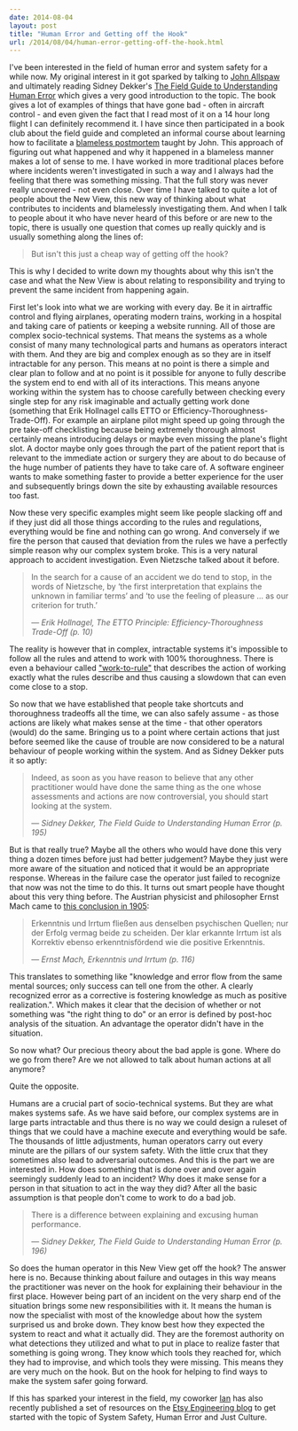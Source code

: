 ```yaml
---
date: 2014-08-04
layout: post
title: "Human Error and Getting off the Hook"
url: /2014/08/04/human-error-getting-off-the-hook.html
---
```


I've been interested in the field of human error and system safety for a while
now. My original interest in it got sparked by talking to [John
Allspaw][allspaw] and ultimately reading Sidney Dekker's [The Field Guide to
Understanding Human Error][fieldguide] which gives a very good introduction to
the topic. The book gives a lot of examples of things that have gone bad -
often in aircraft control - and even given the fact that I read most of it on
a 14 hour long flight I can definitely recommend it. I have since then
participated in a book club about the field guide and completed an informal
course about learning how to facilitate a [blameless postmortem][postmortem]
taught by John. This approach of figuring out what happened and why it
happened in a blameless manner makes a lot of sense to me. I have worked in
more traditional places before where incidents weren't investigated in such a
way and I always had the feeling that there was something missing. That the
full story was never really uncovered - not even close. Over time I have
talked to quite a lot of people about the New View, this new way of thinking
about what contributes to incidents and blamelessly investigating them. And
when I talk to people about it who have never heard of this before or are
new to the topic, there is usually one question that comes up really quickly
and is usually something along the lines of:

> But isn't this just a cheap way of getting off the hook?

This is why I decided to write down my thoughts about why this isn't the case
and what the New View is about relating to responsibility and trying to
prevent the same incident from happening again.

First let's look into what we are working with every day. Be it in airtraffic
control and flying airplanes, operating modern trains, working in a hospital
and taking care of patients or keeping a website running. All of those are
complex socio-technical systems. That means the systems as a whole consist of
many many technological parts and humans as operators interact with them. And
they are big and complex enough as so they are in itself intractable for any
person. This means at no point is there a simple and clear plan to follow and
at no point is it possible for anyone to fully describe the system end to end
with all of its interactions. This means anyone working within the system has
to choose carefully between checking every single step for any risk
imaginable and actually getting work done (something that Erik Hollnagel calls
ETTO or Efficiency-Thoroughness-Trade-Off). For example an airplane pilot
might speed up going through the pre take-off checklisting because being
extremely thorough almost certainly means introducing delays or maybe even
missing the plane's flight slot. A doctor maybe only goes through the part of
the patient report that is relevant to the immediate action or surgery they
are about to do because of the huge number of patients they have to take care
of. A software engineer wants to make something faster to provide a better
experience for the user and subsequently brings down the site by exhausting
available resources too fast.

Now these very specific examples might seem like people slacking off and if
they just did all those things according to the rules and regulations,
everything would be fine and nothing can go wrong. And conversely if we fire
the person that caused that deviation from the rules we have a perfectly
simple reason why our complex system broke. This is a very natural
approach to accident investigation. Even Nietzsche talked about it before.

> In the search for a cause of an accident we do tend to stop, in the words of
> Nietzsche, by ‘the first interpretation that explains the unknown in familiar
> terms’ and ‘to use the feeling of pleasure … as our criterion for truth.’
>
><p class="cite">
> &mdash; <cite>Erik Hollnagel, The ETTO Principle: Efficiency-Thoroughness Trade-Off (p. 10)</cite>
></p>

The reality is however that in complex, intractable systems it's impossible to
follow all the rules and attend to work with 100% thoroughness. There is even
a behaviour called ["work-to-rule"][worktorule] that describes the action of
working exactly what the rules describe and thus causing a slowdown that can
even come close to a stop.

So now that we have established that people take
shortcuts and thoroughness tradeoffs all the time, we can also safely assume -
as those actions are likely what makes sense at the time - that other
operators (would) do the same. Bringing us to a point where certain actions
that just before seemed like the cause of trouble are now considered to be a
natural behaviour of people working within the system. And as Sidney Dekker
puts it so aptly:

> Indeed, as soon as you have reason to believe that any other practitioner
> would have done the same thing as the one whose assessments and actions are
> now controversial, you should start looking at the system.
>
><p class="cite">
> &mdash; <cite>Sidney Dekker, The Field Guide to Understanding Human Error (p. 195)</cite>
></p>

But is that really true? Maybe all the others who would have done this very
thing a dozen times before just had better judgement? Maybe they just were
more aware of the situation and noticed that it would be an appropriate
response. Whereas in the failure case the operator just failed to recognize
that now was not the time to do this. It turns out smart people have thought
about this very thing before. The Austrian physicist and philosopher Ernst
Mach came to [this conclusion in 1905][ernstmach]:

> Erkenntnis und Irrtum fließen aus denselben psychischen Quellen; nur der
> Erfolg vermag beide zu scheiden. Der klar erkannte Irrtum ist als Korrektiv
> ebenso erkenntnisfördend wie die positive Erkenntnis.
>
><p class="cite">
> &mdash; <cite>Ernst Mach, Erkenntnis und Irrtum (p. 116)</cite>
></p>

This translates to something like "knowledge and error flow from the same
mental sources; only success can tell one from the other. A clearly recognized
error as a corrective is fostering knowledge as much as positive
realization.". Which makes it clear that the decision of whether or not
something was "the right thing to do" or an error is defined by post-hoc
analysis of the situation. An advantage the operator didn't have in the
situation.

So now what? Our precious theory about the bad apple is gone. Where do we go
from there? Are we not allowed to talk about human actions at all anymore?

Quite the opposite.

Humans are a crucial part of socio-technical systems. But they are what makes
systems safe. As we have said before, our complex systems are in large parts
intractable and thus there is no way we could design a ruleset of things that
we could have a machine execute and everything would be safe. The thousands of
little adjustments, human operators carry out every minute are the pillars of
our system safety. With the little crux that they sometimes also lead to
adversarial outcomes. And this is the part we are interested in. How does
something that is done over and over again seemingly suddenly lead to an
incident? Why does it make sense for a person in that situation to act in the
way they did? After all the basic assumption is that people don't come to work
to do a bad job.

> There is a difference between explaining and excusing human performance.
>
><p class="cite">
> &mdash; <cite>Sidney Dekker, The Field Guide to Understanding Human Error (p. 196)</cite>
></p>

So does the human operator in this New View get off the hook? The answer here
is no. Because thinking about failure and outages in this way means the
practitioner was never on the hook for explaining their behaviour in the first
place. However being part of an incident on the very sharp end of the
situation brings some new responsibilities with it. It means the human is now
the specialist with most of the knowledge about how the system surprised us
and broke down. They know best how they expected the system to react and what
it actually did. They are the foremost authority on what detections they
utilized and what to put in place to realize faster that something is going
wrong. They know which tools they reached for, which they had to improvise,
and which tools they were missing. This means they are very much on the hook.
But on the hook for helping to find ways to make the system safer going
forward.

If this has sparked your interest in the field, my coworker [Ian][indec] has
also recently published a set of resources on the [Etsy Engineering
blog][justculture] to get started with the topic of System Safety, Human Error
and Just Culture.




[fieldguide]: http://amzn.com/0754648265
[etto]: http://amzn.com/B009KOA6LA
[allspaw]: http://www.kitchensoap.com/
[postmortem]: http://codeascraft.com/2012/05/22/blameless-postmortems/
[worktorule]: http://en.wikipedia.org/wiki/Work-to-rule
[justculture]: http://codeascraft.com/2014/07/18/just-culture-resources/
[ernstmach]: https://archive.org/download/erkenntnisundirr00machuoft/erkenntnisundirr00machuoft.pdf
[indec]: https://twitter.com/indec
